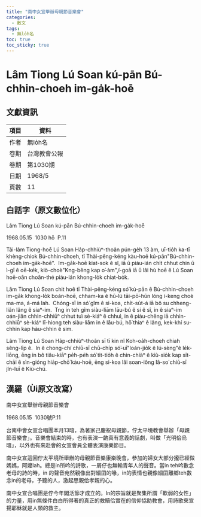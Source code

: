 ```yaml
---
title: "南中女宣舉辦母親節音樂會"
categories:
  - 散文
tags:
  - 無lo̍h名
toc: true
toc_sticky: true
---
```


# Lâm Tiong Lú Soan kú-pān Bú-chhin-choeh im-ga̍k-hoē

## 文獻資訊

| 項目 | 資料 |
|---|---|
| 作者 | 無lo̍h名 |
| 卷期 | 台灣教會公報 |
| 卷期 | 第1030期 |
| 日期 | 1968/5 |
| 頁數 | 11 |

## 白話字（原文數位化）

Lâm Tiong Lú Soan kú-pān Bú-chhin-choeh im-ga̍k-hoē

1968.05.15  1030 hō  P.11

Tâi-lâm Tiong-hoē Lú Soan Ha̍p-chhiùⁿ-thoân pún-ge̍h 13 àm, uī-tio̍h ka-tī khèng-chiok Bú-chhin-choeh, tī Thài-pêng-kéng kàu-hoē kú-pān"Bú-chhin-choeh im-ga̍k-hoē".  Im-ga̍k-hoē kiat-sok ê sî, iā ū piáu-ián chi̍t chhut chin ū ì-gī ê oē-ke̍k, kiò-choè"Kng-bêng kap o͘-àm",í-goā iā ū lâi hù hoē ê Lú Soan hoē-oân choân-thé piáu-ián khong-lo̍k chiat-bo̍k.

Lâm Tiong Lú Soan chit hoê tī Thài-pêng-kéng só͘ kú-pān ê Bú-chhin-choeh im-ga̍k khong-lo̍k boán-hoē, chham-ka ê hū-lú tāi-pō͘-hūn lóng í-keng choè ma-ma, á-má lah.  Chóng-sī in só͘ gîm ê si-koa, chi̍t-su̍t-á iā bô su chheng-liân lâng ê siaⁿ-im.  Tng in teh gîm siàu-liām lāu-bú ê si ê sî, in ê siaⁿ-im oán-jiân chhin-chhiūⁿ chhut tuì sè-kiáⁿ ê chhuì, in ê piáu-chêng iā chhin-chhiūⁿ sè-kiáⁿ lī-hiong teh siàu-liām in ê lāu-bú, hō͘ thiaⁿ ê lâng, kek-khí su-chhin kap hàu-chhin ê sim.

Lâm Tiong Lú Soan Ha̍p-chhiùⁿ-thoân sī tī kin nî Koh-oa̍h-choeh chiah sêng-li̍p ê.  In ê chong-chí chiū-sī chū-chi̍p só͘-uī"loán-jio̍k ê lú-sèng"ê le̍k-liōng, ēng in bô tiâu-kiāⁿ pe̍h-pe̍h só͘ tit-tio̍h ê chin-chiàⁿ ê kiù-sio̍k kap si̍t-chāi ê sìn-gióng hia̍p-chō͘ kàu-hoē, ēng si-koa lâi soan-iông Iâ-so͘ chiū-sī jîn-luī ê Kiù-chú.

## 漢羅（Ùi原文改寫）

南中女宣舉辦母親節音樂會

1968.05.15  1030號P.11

台南中會女宣合唱團本月13暗，為著家己慶祝母親節，佇太平境教會舉辦「母親節音樂會」。音樂會結束的時，也有表演一齣真有意義的話劇，叫做「光明佮烏暗」，以外也有來赴會的女宣會員全體表演康樂節目。

南中女宣這回佇太平境所舉辦的母親節音樂康樂晚會，參加的婦女大部分攏已經做媽媽，阿嬤lah。總是in所吟的詩歌，一屑仔也無輸青年人的聲音。當in teh吟數念老母的詩的時，in 的聲音宛然親像出對細囝的喙，in的表情也親像細囝離鄉teh數念in的老母，予聽的人，激起思親佮孝親的心。

南中女宣合唱團是佇今年閣活節才成立的。In的宗旨就是聚集所謂「軟弱的女性」的力量，用in無條件白白所得著的真正的救贖佮實在的信仰協助教會，用詩歌來宣揚耶穌就是人類的救主。
